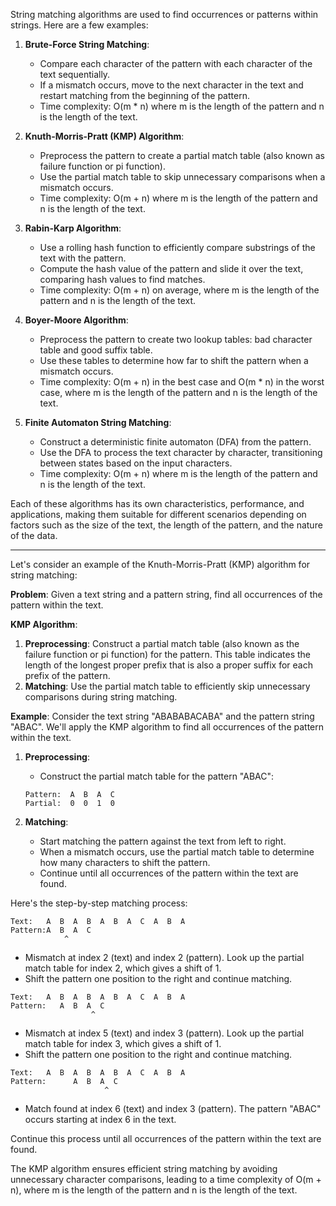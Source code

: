 String matching algorithms are used to find occurrences or patterns within strings. Here are a few examples:

1. **Brute-Force String Matching**:
   - Compare each character of the pattern with each character of the text sequentially.
   - If a mismatch occurs, move to the next character in the text and restart matching from the beginning of the pattern.
   - Time complexity: O(m * n) where m is the length of the pattern and n is the length of the text.

2. **Knuth-Morris-Pratt (KMP) Algorithm**:
   - Preprocess the pattern to create a partial match table (also known as failure function or pi function).
   - Use the partial match table to skip unnecessary comparisons when a mismatch occurs.
   - Time complexity: O(m + n) where m is the length of the pattern and n is the length of the text.

3. **Rabin-Karp Algorithm**:
   - Use a rolling hash function to efficiently compare substrings of the text with the pattern.
   - Compute the hash value of the pattern and slide it over the text, comparing hash values to find matches.
   - Time complexity: O(m + n) on average, where m is the length of the pattern and n is the length of the text.

4. **Boyer-Moore Algorithm**:
   - Preprocess the pattern to create two lookup tables: bad character table and good suffix table.
   - Use these tables to determine how far to shift the pattern when a mismatch occurs.
   - Time complexity: O(m + n) in the best case and O(m * n) in the worst case, where m is the length of the pattern and n is the length of the text.

5. **Finite Automaton String Matching**:
   - Construct a deterministic finite automaton (DFA) from the pattern.
   - Use the DFA to process the text character by character, transitioning between states based on the input characters.
   - Time complexity: O(m + n) where m is the length of the pattern and n is the length of the text.

Each of these algorithms has its own characteristics, performance, and applications, making them suitable for different scenarios depending on factors such as the size of the text, the length of the pattern, and the nature of the data.

---

Let's consider an example of the Knuth-Morris-Pratt (KMP) algorithm for string matching:

**Problem**: Given a text string and a pattern string, find all occurrences of the pattern within the text.

**KMP Algorithm**:
1. **Preprocessing**: Construct a partial match table (also known as the failure function or pi function) for the pattern. This table indicates the length of the longest proper prefix that is also a proper suffix for each prefix of the pattern.
2. **Matching**: Use the partial match table to efficiently skip unnecessary comparisons during string matching.

**Example**:
Consider the text string "ABABABACABA" and the pattern string "ABAC". We'll apply the KMP algorithm to find all occurrences of the pattern within the text.

1. **Preprocessing**:
   - Construct the partial match table for the pattern "ABAC":
   
   ```
   Pattern:  A  B  A  C
   Partial:  0  0  1  0
   ```
   
2. **Matching**:
   - Start matching the pattern against the text from left to right.
   - When a mismatch occurs, use the partial match table to determine how many characters to shift the pattern.
   - Continue until all occurrences of the pattern within the text are found.

Here's the step-by-step matching process:

```
Text:   A  B  A  B  A  B  A  C  A  B  A
Pattern:A  B  A  C
            ^
```
- Mismatch at index 2 (text) and index 2 (pattern). Look up the partial match table for index 2, which gives a shift of 1.
- Shift the pattern one position to the right and continue matching.

```
Text:   A  B  A  B  A  B  A  C  A  B  A
Pattern:   A  B  A  C
                  ^
```
- Mismatch at index 5 (text) and index 3 (pattern). Look up the partial match table for index 3, which gives a shift of 1.
- Shift the pattern one position to the right and continue matching.

```
Text:   A  B  A  B  A  B  A  C  A  B  A
Pattern:      A  B  A  C
                     ^
```
- Match found at index 6 (text) and index 3 (pattern). The pattern "ABAC" occurs starting at index 6 in the text.

Continue this process until all occurrences of the pattern within the text are found.

The KMP algorithm ensures efficient string matching by avoiding unnecessary character comparisons, leading to a time complexity of O(m + n), where m is the length of the pattern and n is the length of the text.